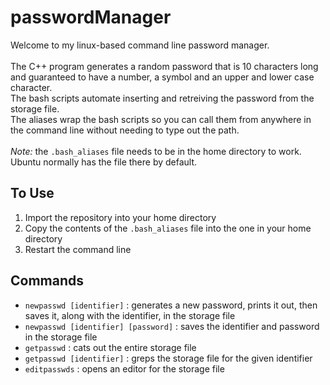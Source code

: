 # passwordManager
Welcome to my linux-based command line password manager. \
\
The C++ program generates a random password that is 10 characters long and guaranteed to have a number, a symbol and an upper and lower case character. \
The bash scripts automate inserting and retreiving the password from the storage file. \
The aliases wrap the bash scripts so you can call them from anywhere in the command line without needing to type out the path. \
\
*Note:* the `.bash_aliases` file needs to be in the home directory to work. Ubuntu normally has the file there by default.
## To Use
1. Import the repository into your home directory
2. Copy the contents of the `.bash_aliases` file into the one in your home directory
3. Restart the command line
## Commands
* `newpasswd [identifier]` : generates a new password, prints it out, then saves it, along with the identifier, in the storage file
* `newpasswd [identifier] [password]` : saves the identifier and password in the storage file
* `getpasswd` : cats out the entire storage file
* `getpasswd [identifier]` : greps the storage file for the given identifier
* `editpasswds` : opens an editor for the storage file

